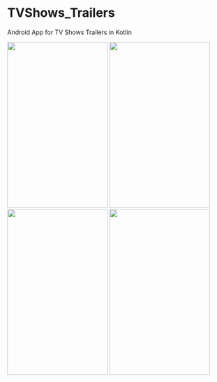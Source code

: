 # TVShows_Trailers
Android App for TV Shows Trailers in Kotlin

<img src="https://user-images.githubusercontent.com/61317911/104219861-b887f700-544f-11eb-942c-4d9e45941c2e.png" height="380dp" width="230dp"/>
<img src="https://user-images.githubusercontent.com/61317911/104219900-c89fd680-544f-11eb-8164-905026f8f79e.png" height="380dp" width="230dp"/>
<img src="https://user-images.githubusercontent.com/61317911/104219947-d5242f00-544f-11eb-9ec5-87b80af7c685.png" height="380dp" width="230dp"/>
<img src="https://user-images.githubusercontent.com/61317911/104219735-8e363980-544f-11eb-997a-78f51d90114c.png" height="380dp" width="230dp"/>

